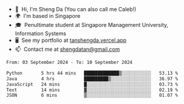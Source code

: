 <!---
tan-sd/tan-sd is a ✨ special ✨ repository because its `README.md` (this file) appears on your GitHub profile.
You can click the Preview link to take a look at your changes.
--->
- 👋  Hi, I'm Sheng Da (You can also call me Caleb!)
- 🌍  I'm based in Singapore
- 🎓  Penultimate student at Singapore Management University, Information Systems
- 🖥️  See my portfolio at [tanshengda.vercel.app](https://tanshengda.vercel.app/)
- 📫  Contact me at [shengdatan@gmail.com](mailto:shengdatan@gmail.com)

<!--START_SECTION:waka-->

```txt
From: 03 September 2024 - To: 10 September 2024

Python       5 hrs 44 mins   █████████████▒░░░░░░░░░░░   53.13 %
Java         4 hrs           █████████▒░░░░░░░░░░░░░░░   36.97 %
JavaScript   24 mins         █░░░░░░░░░░░░░░░░░░░░░░░░   03.73 %
Text         14 mins         ▓░░░░░░░░░░░░░░░░░░░░░░░░   02.19 %
JSON         6 mins          ▒░░░░░░░░░░░░░░░░░░░░░░░░   01.07 %
```

<!--END_SECTION:waka-->

